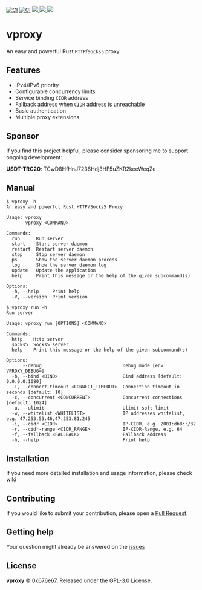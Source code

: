 [![CI](https://github.com/0x676e67/vproxy/actions/workflows/ci.yml/badge.svg)](https://github.com/0x676e67/vproxy/actions/workflows/ci.yml)
[![CI](https://github.com/0x676e67/vproxy/actions/workflows/release.yml/badge.svg)](https://github.com/0x676e67/vproxy/actions/workflows/release.yml)
<a target="_blank" href="https://github.com/0x676e67/vproxy/blob/main/LICENSE">
<img src="https://img.shields.io/badge/GPL-3.0-blue.svg"/>
</a>
<a href="https://github.com/0x676e67/vproxy/releases">
<img src="https://img.shields.io/github/release/0x676e67/vproxy.svg?style=flat">
</a>
</a><a href="https://github.com/0x676e67/vproxy/releases">
<img src="https://img.shields.io/github/downloads/0x676e67/vproxy/total?style=flat">
</a>

# vproxy

An easy and powerful Rust `HTTP`/`Socks5` proxy

## Features

- IPv4/IPv6 priority
- Configurable concurrency limits
- Service binding `CIDR` address
- Fallback address when `CIDR` address is unreachable
- Basic authentication
- Multiple proxy extensions

## Sponsor

If you find this project helpful, please consider sponsoring me to support ongoing development:

**USDT-TRC20**: TCwD8HfHnJ7236Hdj3HF5uZKR2keeWeqZe

## Manual

```shell
$ vproxy -h
An easy and powerful Rust HTTP/Socks5 Proxy

Usage: vproxy
       vproxy <COMMAND>

Commands:
  run      Run server
  start    Start server daemon
  restart  Restart server daemon
  stop     Stop server daemon
  ps       Show the server daemon process
  log      Show the server daemon log
  update   Update the application
  help     Print this message or the help of the given subcommand(s)

Options:
  -h, --help     Print help
  -V, --version  Print version

$ vproxy run -h
Run server

Usage: vproxy run [OPTIONS] <COMMAND>

Commands:
  http    Http server
  socks5  Socks5 server
  help    Print this message or the help of the given subcommand(s)

Options:
      --debug                              Debug mode [env: VPROXY_DEBUG=]
  -b, --bind <BIND>                        Bind address [default: 0.0.0.0:1080]
  -T, --connect-timeout <CONNECT_TIMEOUT>  Connection timeout in seconds [default: 10]
  -c, --concurrent <CONCURRENT>            Concurrent connections [default: 1024]
  -u, --ulimit                             Ulimit soft limit
  -w, --whitelist <WHITELIST>              IP addresses whitelist, e.g. 47.253.53.46,47.253.81.245
  -i, --cidr <CIDR>                        IP-CIDR, e.g. 2001:db8::/32
  -r, --cidr-range <CIDR_RANGE>            IP-CIDR-Range, e.g. 64
  -f, --fallback <FALLBACK>                Fallback address
  -h, --help                               Print help
```

## Installation

If you need more detailed installation and usage information, please check [wiki](https://github.com/0x676e67/vproxy/wiki)

## Contributing

If you would like to submit your contribution, please open a [Pull Request](https://github.com/0x676e67/vproxy/pulls).

## Getting help

Your question might already be answered on the [issues](https://github.com/0x676e67/vproxy/issues)

## License

**vproxy** © [0x676e67](https://github.com/0x676e67), Released under the [GPL-3.0](./LICENSE) License.
